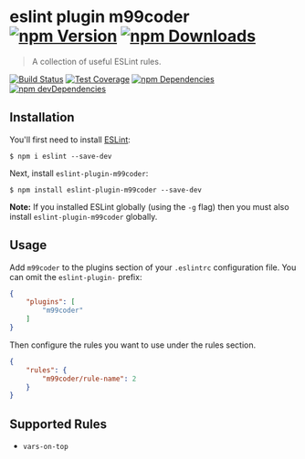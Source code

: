 # eslint plugin m99coder [![npm Version](https://img.shields.io/npm/v/eslint-plugin-m99coder.svg)](https://www.npmjs.com/package/eslint-plugin-m99coder) [![npm Downloads](https://img.shields.io/npm/dm/eslint-plugin-m99coder.svg)](https://www.npmjs.com/package/eslint-plugin-m99coder)

> A collection of useful ESLint rules.

[![Build Status](https://img.shields.io/travis/m99coder/eslint-plugin-m99coder/master.svg)](https://travis-ci.org/m99coder/eslint-plugin-m99coder)
[![Test Coverage](https://img.shields.io/coveralls/m99coder/eslint-plugin-m99coder/master.svg)](https://coveralls.io/github/m99coder/eslint-plugin-m99coder)
[![npm Dependencies](https://img.shields.io/david/m99coder/eslint-plugin-m99coder.svg)](https://david-dm.org/m99coder/eslint-plugin-m99coder)
[![npm devDependencies](https://img.shields.io/david/dev/m99coder/eslint-plugin-m99coder.svg)](https://david-dm.org/m99coder/eslint-plugin-m99coder#info=devDependencies)

## Installation

You'll first need to install [ESLint](http://eslint.org):

```
$ npm i eslint --save-dev
```

Next, install `eslint-plugin-m99coder`:

```
$ npm install eslint-plugin-m99coder --save-dev
```

**Note:** If you installed ESLint globally (using the `-g` flag) then you must also install `eslint-plugin-m99coder` globally.

## Usage

Add `m99coder` to the plugins section of your `.eslintrc` configuration file. You can omit the `eslint-plugin-` prefix:

```json
{
    "plugins": [
        "m99coder"
    ]
}
```

Then configure the rules you want to use under the rules section.

```json
{
    "rules": {
        "m99coder/rule-name": 2
    }
}
```

## Supported Rules

* `vars-on-top`





